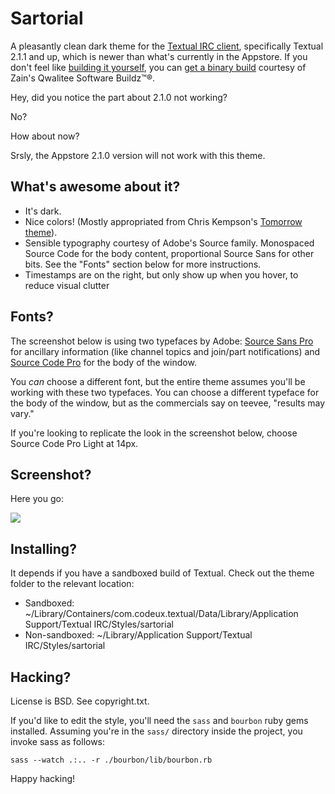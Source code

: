 # Sartorial

A pleasantly clean dark theme for the [Textual IRC client](http://codeux.com/textual/), specifically Textual 2.1.1 and up, which is newer than what's currently in the Appstore. If you don't feel like [building it yourself](http://github.com/codeux/textual), you can [get a binary build](http://inzain.net/textual-builds/) courtesy of Zain's Qwalitee Software Buildz™®.

Hey, did you notice the part about 2.1.0 not working?

No?

How about now?

Srsly, the Appstore 2.1.0 version will not work with this theme.


## What's awesome about it?

* It's dark.
* Nice colors! (Mostly appropriated from Chris Kempson's [Tomorrow theme](https://github.com/chriskempson/tomorrow-theme)).
* Sensible typography courtesy of Adobe's Source family. Monospaced Source Code for the body content, proportional Source Sans for other bits. See the "Fonts" section below for more instructions.
* Timestamps are on the right, but only show up when you hover, to reduce visual clutter

## Fonts?

The screenshot below is using two typefaces by Adobe: [Source Sans Pro](https://github.com/adobe/source-sans-pro/downloads) for ancillary information (like channel topics and join/part notifications) and [Source Code Pro](https://github.com/adobe/Source-Code-Pro/downloads) for the body of the window.

You _can_ choose a different font, but the entire theme assumes you'll be working with these two typefaces. You can choose a different typeface for the body of the window, but as the commercials say on teevee, "results may vary."

If you're looking to replicate the look in the screenshot below, choose Source Code Pro Light at 14px.

## Screenshot?

Here you go:

<img src="http://f.cl.ly/items/0C300X073w3I2k0d1D3k/Sartorial:%20A%20Textual%20IRC%20Theme%20(http:::github.com:idan:sartorial)-2.png" style="max-width: 100%; display: block">

## Installing?

It depends if you have a sandboxed build of Textual. Check out the theme folder to the relevant location:

* Sandboxed: ~/Library/Containers/com.codeux.textual/Data/Library/Application Support/Textual IRC/Styles/sartorial
* Non-sandboxed: ~/Library/Application Support/Textual IRC/Styles/sartorial

## Hacking?

License is BSD. See copyright.txt.

If you'd like to edit the style, you'll need the `sass` and `bourbon` ruby gems installed. Assuming you're in the `sass/` directory inside the project, you invoke sass as follows:

    sass --watch .:.. -r ./bourbon/lib/bourbon.rb

Happy hacking!
